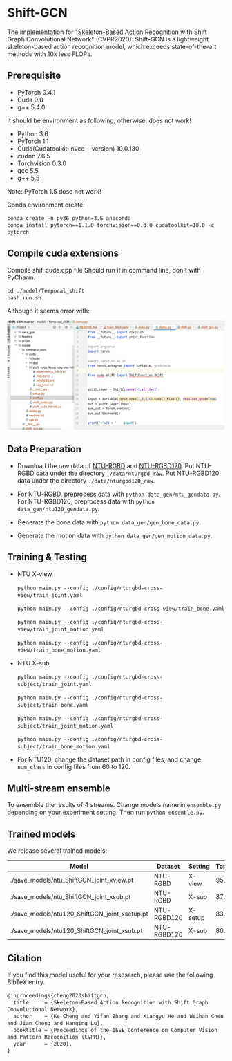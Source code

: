 # Shift-GCN
The implementation for "Skeleton-Based Action Recognition with Shift Graph Convolutional Network" (CVPR2020). Shift-GCN is a lightweight skeleton-based action recognition model, which exceeds state-of-the-art methods with 10x less FLOPs.

## Prerequisite

 - PyTorch 0.4.1
 - Cuda 9.0
 - g++ 5.4.0 
 
  It should be environment as following, otherwise, does not work!
 - Python 3.6
 - PyTorch 1.1
 - Cuda(Cudatoolkit; nvcc --version) 10.0.130
 - cudnn 7.6.5
 - Torchvision 0.3.0
 - gcc 5.5
 - g++ 5.5

Note: PyTorch 1.5 dose not work!

Conda environment create:
  ```
  conda create -n py36 python=3.6 anaconda
  conda install pytorch==1.1.0 torchvision==0.3.0 cudatoolkit=10.0 -c pytorch
  ```
  
## Compile cuda extensions
  
Compile shif_cuda.cpp file
Should run it in command line, don't with PyCharm.
  ```
  cd ./model/Temporal_shift
  bash run.sh
  ```

Although it seems error with:

![Alt text](readme_img/1.png?raw=true "Title")



## Data Preparation

 - Download the raw data of [NTU-RGBD](https://github.com/shahroudy/NTURGB-D) and [NTU-RGBD120](https://github.com/shahroudy/NTURGB-D). Put NTU-RGBD data under the directory `./data/nturgbd_raw`. Put NTU-RGBD120 data under the directory `./data/nturgbd120_raw`. 
 
 - For NTU-RGBD, preprocess data with `python data_gen/ntu_gendata.py`. For NTU-RGBD120, preprocess data with `python data_gen/ntu120_gendata.py`. 
  
 - Generate the bone data with `python data_gen/gen_bone_data.py`.

 - Generate the motion data with `python data_gen/gen_motion_data.py`.

## Training & Testing

  - NTU X-view

    `python main.py --config ./config/nturgbd-cross-view/train_joint.yaml`

    `python main.py --config ./config/nturgbd-cross-view/train_bone.yaml`

    `python main.py --config ./config/nturgbd-cross-view/train_joint_motion.yaml`

    `python main.py --config ./config/nturgbd-cross-view/train_bone_motion.yaml`

  - NTU X-sub

    `python main.py --config ./config/nturgbd-cross-subject/train_joint.yaml`

    `python main.py --config ./config/nturgbd-cross-subject/train_bone.yaml`

    `python main.py --config ./config/nturgbd-cross-subject/train_joint_motion.yaml`

    `python main.py --config ./config/nturgbd-cross-subject/train_bone_motion.yaml`

  - For NTU120, change the dataset path in config files, and change `num_class` in config files from 60 to 120.
  
## Multi-stream ensemble

To ensemble the results of 4 streams. Change models name in `ensemble.py` depending on your experiment setting. Then run `python ensemble.py`.

## Trained models

We release several trained models:

Model|Dataset|Setting|Top1(%)
-|-|-|-
./save_models/ntu_ShiftGCN_joint_xview.pt|NTU-RGBD|X-view|95.1
./save_models/ntu_ShiftGCN_joint_xsub.pt|NTU-RGBD|X-sub|87.8
./save_models/ntu120_ShiftGCN_joint_xsetup.pt|NTU-RGBD120|X-setup|83.2
./save_models/ntu120_ShiftGCN_joint_xsub.pt|NTU-RGBD120|X-sub|80.9

     
## Citation
If you find this model useful for your resesarch, please use the following BibTeX entry.

    @inproceedings{cheng2020shiftgcn,  
      title     = {Skeleton-Based Action Recognition with Shift Graph Convolutional Network},  
      author    = {Ke Cheng and Yifan Zhang and Xiangyu He and Weihan Chen and Jian Cheng and Hanqing Lu},  
      booktitle = {Proceedings of the IEEE Conference on Computer Vision and Pattern Recognition (CVPR)},  
      year      = {2020},  
    }
